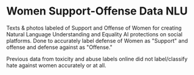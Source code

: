 # Women Support-Offense Data NLU

Texts & photos labeled of Support and Offense of Women for creating Natural Language Understanding and Equality AI protections on social platforms. Done to accurately label defense of Women as "Support" and offense and defense against as "Offense." 

Previous data from toxicity and abuse labels online did not label/classify hate against women accurately or at all. 
